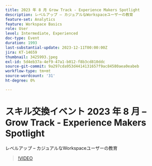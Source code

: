```yaml
---
title: 2023 年 8 月 Grow Track - Experience Makers Spotlight
description: レベルアップ – カジュアルなWorkspaceユーザーの教育
feature-set: Analytics
feature: Workspace Basics
role: User
level: Intermediate, Experienced
doc-type: Event
duration: 1993
last-substantial-update: 2023-12-11T00:00:00Z
jira: KT-14659
thumbnail: 3425993.jpeg
exl-id: 5d4eb37a-4ef9-47a1-b012-f8b3cd810ddc
source-git-commit: 9a297cda953d4414131657f9ac84580aea0eabeb
workflow-type: tm+mt
source-wordcount: '31'
ht-degree: 0%

---
```


# スキル交換イベント 2023 年 8 月 – Grow Track - Experience Makers Spotlight

レベルアップ – カジュアルなWorkspaceユーザーの教育

>[!VIDEO](https://video.tv.adobe.com/v/3456685/?learn=on&captions=jpn)
